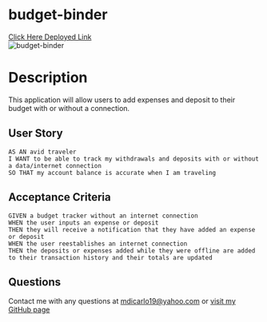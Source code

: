 # budget-binder

[Click Here Deployed Link]() <br>
![budget-binder]()

# Description
This application will allow users to add expenses and deposit to their budget with or without a connection.

## User Story
```
AS AN avid traveler
I WANT to be able to track my withdrawals and deposits with or without a data/internet connection
SO THAT my account balance is accurate when I am traveling 
```

## Acceptance Criteria
```
GIVEN a budget tracker without an internet connection
WHEN the user inputs an expense or deposit
THEN they will receive a notification that they have added an expense or deposit
WHEN the user reestablishes an internet connection
THEN the deposits or expenses added while they were offline are added to their transaction history and their totals are updated
```

## Questions
Contact me with any questions at <mdicarlo19@yahoo.com> or [visit my GitHub page](https://github.com/marikadicarlo)